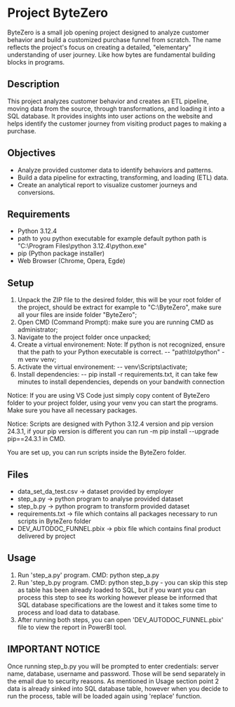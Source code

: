 # Project ByteZero
ByteZero is a small job opening project designed to analyze customer behavior and build a customized purchase funnel from scratch. The name reflects the project's focus on creating a detailed, "elementary" understanding of user journey. Like how bytes are fundamental building blocks in programs.

## Description
This project analyzes customer behavior and creates an ETL pipeline, moving data from the source, through transformations, and loading it into a SQL database. It provides insights into user actions on the website and helps identify the customer journey from visiting product pages to making a purchase.

## Objectives
- Analyze provided customer data to identify behaviors and patterns.
- Build a data pipeline for extracting, transforming, and loading (ETL) data.
- Create an analytical report to visualize customer journeys and conversions.

## Requirements
- Python 3.12.4
- path to you python executable for example default python path is "C:\Program Files\python 3.12.4\python.exe"
- pip (Python package installer)
- Web Browser (Chrome, Opera, Egde)

## Setup
1. Unpack the ZIP file to the desired folder, this will be your root folder of the project, should be extract for example to "C:\ByteZero", make sure all your files are inside folder "ByteZero";
2. Open CMD (Command Prompt): make sure you are running CMD as administrator;
3. Navigate to the project folder once unpacked;
3. Create a virtual environement: Note: If python is not recognized, ensure that the path to your Python executable is correct.
-- "path\to\python" -m venv venv;
4. Activate the virtual environement:
-- venv\Scripts\activate;
5. Install dependencies:
-- pip install -r requirements.txt, it can take few minutes to install dependencies, depends on your bandwith connection

Notice: If you are using VS Code just simply copy content of ByteZero folder to your project folder, using your venv you can start the programs. Make sure you have all necessary packages.

Notice: Scripts are designed with Python 3.12.4 version and pip version 24.3.1, if your pip version is different you can run -m pip install --upgrade pip==24.3.1 in CMD.

You are set up, you can run scripts inside the ByteZero folder.

## Files
- data_set_da_test.csv -> dataset provided by employer
- step_a.py -> python program to analyse provided dataset
- step_b.py -> python program to transform provided dataset
- requirements.txt -> file which contains all packages necessary to run scripts in ByteZero folder
- DEV_AUTODOC_FUNNEL.pbix -> pbix file which contains final product delivered by project

## Usage
1. Run 'step_a.py' program. CMD: python step_a.py
2. Run 'step_b.py program. CMD: python step_b.py - you can skip this step as table has been already loaded to SQL, but if you want you can process this step to see its working however please be informed that SQL database specifications are the lowest and it takes some time to process and load data to database.
3. After running both steps, you can open 'DEV_AUTODOC_FUNNEL.pbix' file to view the report in PowerBI tool. 

## IMPORTANT NOTICE
Once running step_b.py you will be prompted to enter credentials: server name, database, username and password. Those will be send separately in the email due to security reasons.
As mentioned in Usage section point 2 data is already sinked into SQL database table, however when you decide to run the process, table will be loaded again using 'replace' function.
